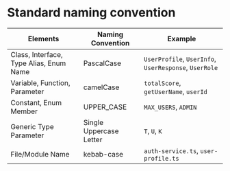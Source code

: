 # Standard naming convention

| Elements                                | Naming Convention       | Example                                               |
| --------------------------------------- | ----------------------- | ----------------------------------------------------- |
| Class, Interface, Type Alias, Enum Name | PascalCase              | `UserProfile`, `UserInfo`, `UserResponse`, `UserRole` |
| Variable, Function, Parameter           | camelCase               | `totalScore`, `getUserName`, `userId`                 |
| Constant, Enum Member                   | UPPER_CASE              | `MAX_USERS`, `ADMIN`                                  |
| Generic Type Parameter                  | Single Uppercase Letter | `T`, `U`, `K`                                         |
| File/Module Name                        | kebab-case              | `auth-service.ts`, `user-profile.ts`                  |
